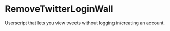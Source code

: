 # RemoveTwitterLoginWall
Userscript that lets you view tweets without logging in/creating an account.
